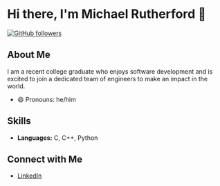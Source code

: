 # Hi there, I'm Michael Rutherford 👋

[![GitHub followers](https://img.shields.io/github/followers/michaelrutherford?label=Follow&style=social)](https://github.com/michaelrutherford)

## About Me

I am a recent college graduate who enjoys software development and is excited to join a dedicated team of engineers to make an impact in the world.

- 😄 Pronouns: he/him

## Skills

- **Languages:** C, C++, Python

## Connect with Me

- [LinkedIn](https://www.linkedin.com/in/michaelloganrutherford)
